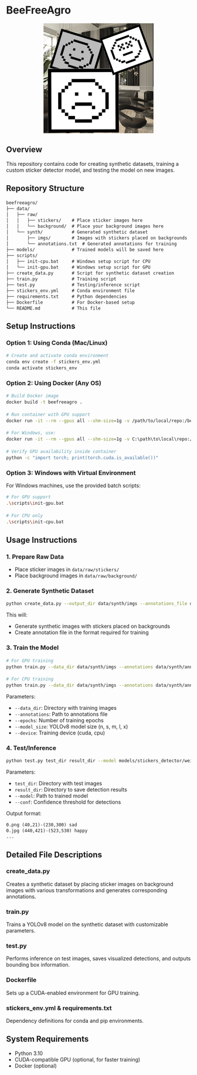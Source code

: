 # BeeFreeAgro

<div align="center">
  <img src="data/synth/imgs/1.jpg" alt="beefreeagro logo" width="300"/>
</div>

## Overview
This repository contains code for creating synthetic datasets, training a custom sticker detector model, and testing the model on new images.

## Repository Structure
```
beefreeagro/
├── data/
│   ├── raw/
│   │   ├── stickers/    # Place sticker images here
│   │   └── background/  # Place your background images here
│   └── synth/           # Generated synthetic dataset
│       ├── imgs/        # Images with stickers placed on backgrounds
│       └── annotations.txt  # Generated annotations for training
├── models/              # Trained models will be saved here
├── scripts/
│   ├── init-cpu.bat     # Windows setup script for CPU
│   └── init-gpu.bat     # Windows setup script for GPU
├── create_data.py       # Script for synthetic dataset creation
├── train.py             # Training script
├── test.py              # Testing/inference script
├── stickers_env.yml     # Conda environment file
├── requirements.txt     # Python dependencies
├── Dockerfile           # For Docker-based setup
└── README.md            # This file
```

## Setup Instructions

### Option 1: Using Conda (Mac/Linux)
```bash
# Create and activate conda environment
conda env create -f stickers_env.yml
conda activate stickers_env
```

### Option 2: Using Docker (Any OS)
```bash
# Build Docker image
docker build -t beefreeagro .

# Run container with GPU support
docker run -it --rm --gpus all --shm-size=1g -v /path/to/local/repo:/beefree beefreeagro

# For Windows, use:
docker run -it --rm --gpus all --shm-size=1g -v C:\path\to\local\repo:/beefree beefreeagro

# Verify GPU availability inside container
python -c "import torch; print(torch.cuda.is_available())"
```

### Option 3: Windows with Virtual Environment
For Windows machines, use the provided batch scripts:

```bash
# For GPU support
.\scripts\init-gpu.bat

# For CPU only
.\scripts\init-cpu.bat
```

## Usage Instructions

### 1. Prepare Raw Data
- Place sticker images in `data/raw/stickers/`
- Place background images in `data/raw/background/`

### 2. Generate Synthetic Dataset
```bash
python create_data.py --output_dir data/synth/imgs --annotations_file data/synth/annotations.txt
```

This will:
- Generate synthetic images with stickers placed on backgrounds
- Create annotation file in the format required for training

### 3. Train the Model
```bash
# For GPU training
python train.py --data_dir data/synth/imgs --annotations data/synth/annotations.txt --epochs 50 --model_size n --device cuda

# For CPU training
python train.py --data_dir data/synth/imgs --annotations data/synth/annotations.txt --epochs 50 --model_size n --device cpu
```

Parameters:
- `--data_dir`: Directory with training images
- `--annotations`: Path to annotations file
- `--epochs`: Number of training epochs
- `--model_size`: YOLOv8 model size (n, s, m, l, x)
- `--device`: Training device (cuda, cpu)

### 4. Test/Inference
```bash
python test.py test_dir result_dir --model models/stickers_detector/weights/best.pt --conf 0.25
```

Parameters:
- `test_dir`: Directory with test images
- `result_dir`: Directory to save detection results
- `--model`: Path to trained model
- `--conf`: Confidence threshold for detections

Output format:
```
0.png (40,21)-(230,300) sad
0.jpg (440,421)-(523,530) happy
...
```

## Detailed File Descriptions

### create_data.py
Creates a synthetic dataset by placing sticker images on background images with various transformations and generates corresponding annotations.

### train.py
Trains a YOLOv8 model on the synthetic dataset with customizable parameters.

### test.py
Performs inference on test images, saves visualized detections, and outputs bounding box information.

### Dockerfile
Sets up a CUDA-enabled environment for GPU training.

### stickers_env.yml & requirements.txt
Dependency definitions for conda and pip environments.

## System Requirements
- Python 3.10
- CUDA-compatible GPU (optional, for faster training)
- Docker (optional)